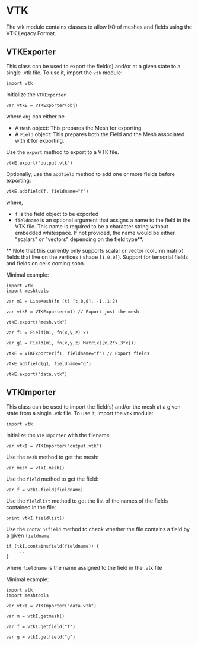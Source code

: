 [comment]: # (Morpho vtk module help file)
[version]: # (0.5)

# VTK
[tagvtk]: # (vtk)

The vtk module contains classes to allow I/O of meshes and fields using
the VTK Legacy Format.

[showsubtopics]: # (subtopics)

## VTKExporter
[tagvtkexporter]: # (VTKExporter)

This class can be used to export the field(s) and/or at a given state
to a single .vtk file. To use it, import the `vtk` module:

    import vtk

Initialize the `VTKExporter`

    var vtkE = VTKExporter(obj)

where `obj` can either be

* A `Mesh` object: This prepares the Mesh for exporting.
* A `Field` object: This prepares both the Field and the Mesh associated
  with it for exporting.

Use the `export` method to export to a VTK file. 

    vtkE.export("output.vtk")
 
Optionally, use the `addfield` method to add one or more fields before
exporting:

    vtkE.addfield(f, fieldname="f")

where,

* `f` is the field object to be exported
* `fieldname` is an optional argument that assigns a name to the field
  in the VTK file. This name is required to be a character
  string without embedded whitespace. If not provided, the name would be
  either "scalars" or "vectors" depending on the field type**. 

** Note that this currently only supports scalar or vector (column
matrix) fields that live on the vertices ( shape `[1,0,0]`). Support for
tensorial fields and fields on cells coming soon.

Minimal example:

    import vtk
    import meshtools

    var m1 = LineMesh(fn (t) [t,0,0], -1..1:2)

    var vtkE = VTKExporter(m1) // Export just the mesh 
    
    vtkE.export("mesh.vtk")

    var f1 = Field(m1, fn(x,y,z) x)

    var g1 = Field(m1, fn(x,y,z) Matrix([x,2*x,3*x]))

    vtkE = VTKExporter(f1, fieldname="f") // Export fields

    vtkE.addfield(g1, fieldname="g")

    vtkE.export("data.vtk")

## VTKImporter
[tagvtkimporter]: # (VTKImporter)

This class can be used to import the field(s) and/or the  mesh at a
given state from a single .vtk file. To use it, import the `vtk` module:

    import vtk

Initialize the `VTKImporter` with the filename

    var vtkI = VTKImporter("output.vtk")

Use the `mesh` method to get the mesh:

    var mesh = vtkI.mesh()

Use the `field` method to get the field:

    var f = vtkI.field(fieldname)

Use the `fieldlist` method to get the list of the names of the fields contained in the file:

    print vtkI.fieldlist()

Use the `containsfield` method to check whether the file contains a field by a given `fieldname`:

    if (tkI.containsfield(fieldname)) {
        ... 
    }

where `fieldname` is the name assigned to the field in the .vtk file

Minimal example:

    import vtk
    import meshtools 

    var vtkI = VTKImporter("data.vtk")

    var m = vtkI.getmesh()

    var f = vtkI.getfield("f")

    var g = vtkI.getfield("g")

